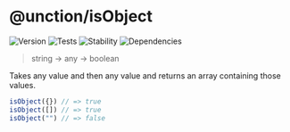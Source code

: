 # @unction/isObject

![Version][BADGE_VERSION]
![Tests][BADGE_TRAVIS]
![Stability][BADGE_STABILITY]
![Dependencies][BADGE_DEPENDENCY]

> string -> any -> boolean

Takes any value and then any value and returns an array containing those values.

``` javascript
isObject({}) // => true
isObject([]) // => true
isObject("") // => false
```

[BADGE_TRAVIS]: https://img.shields.io/travis/krainboltgreene/unction.js.svg?maxAge=2592000&style=flat-square
[BADGE_VERSION]: https://img.shields.io/npm/v/@unction/isobject.svg?maxAge=2592000&style=flat-square
[BADGE_STABILITY]: https://img.shields.io/badge/stability-strong-green.svg?maxAge=2592000&style=flat-square
[BADGE_DEPENDENCY]: https://img.shields.io/david/krainboltgreene/unction.js.svg?maxAge=2592000&style=flat-square
